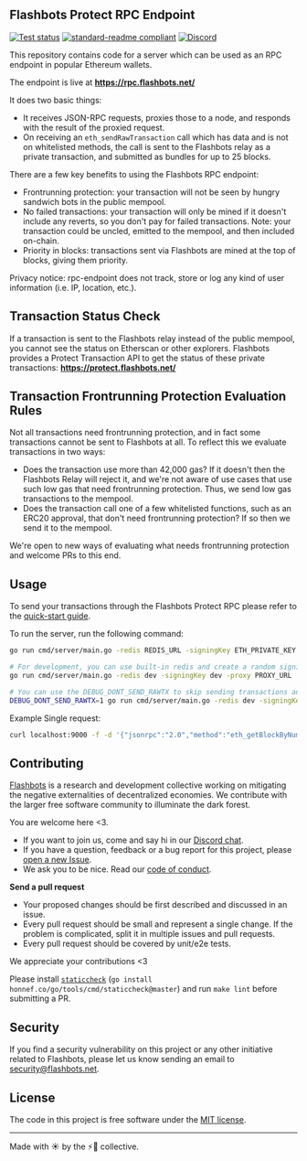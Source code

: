 ## Flashbots Protect RPC Endpoint

[![Test status](https://github.com/flashbots/rpc-endpoint/workflows/Test/badge.svg)](https://github.com/flashbots/rpc-endpoint/actions?query=workflow%3A%22Test%22)
[![standard-readme compliant](https://img.shields.io/badge/readme%20style-standard-brightgreen.svg?style=flat-square)](https://github.com/RichardLitt/standard-readme)
[![Discord](https://img.shields.io/discord/755466764501909692)](https://discord.gg/7hvTycdNcK)

This repository contains code for a server which can be used as an RPC endpoint in popular Ethereum wallets.

The endpoint is live at **https://rpc.flashbots.net/**

It does two basic things:
- It receives JSON-RPC requests, proxies those to a node, and responds with the result of the proxied request.
- On receiving an `eth_sendRawTransaction` call which has data and is not on whitelisted methods, the call is sent to the Flashbots relay as a private transaction, and submitted as bundles for up to 25 blocks.

There are a few key benefits to using the Flashbots RPC endpoint:

- Frontrunning protection: your transaction will not be seen by hungry sandwich bots in the public mempool.
- No failed transactions: your transaction will only be mined if it doesn't include any reverts, so you don't pay for failed transactions. Note: your transaction could be uncled, emitted to the mempool, and then included on-chain.
- Priority in blocks: transactions sent via Flashbots are mined at the top of blocks, giving them priority.

Privacy notice: rpc-endpoint does not track, store or log any kind of user information (i.e. IP, location, etc.).

## Transaction Status Check

If a transaction is sent to the Flashbots relay instead of the public mempool, you cannot see the status on Etherscan or other explorers. Flashbots provides a Protect Transaction API to get the status of these private transactions: **https://protect.flashbots.net/**

## Transaction Frontrunning Protection Evaluation Rules

Not all transactions need frontrunning protection, and in fact some transactions cannot be sent to Flashbots at all. To reflect this we evaluate transactions in two ways:
- Does the transaction use more than 42,000 gas? If it doesn't then the Flashbots Relay will reject it, and we're not aware of use cases that use such low gas that need frontrunning protection. Thus, we send low gas transactions to the mempool.
- Does the transaction call one of a few whitelisted functions, such as an ERC20 approval, that don't need frontrunning protection? If so then we send it to the mempool.

We're open to new ways of evaluating what needs frontrunning protection and welcome PRs to this end.

## Usage

To send your transactions through the Flashbots Protect RPC please refer to the [quick-start guide](https://docs.flashbots.net/flashbots-protect/rpc/quick-start/).

To run the server, run the following command:

```bash
go run cmd/server/main.go -redis REDIS_URL -signingKey ETH_PRIVATE_KEY -proxy PROXY_URL

# For development, you can use built-in redis and create a random signing key
go run cmd/server/main.go -redis dev -signingKey dev -proxy PROXY_URL

# You can use the DEBUG_DONT_SEND_RAWTX to skip sending transactions anywhere (useful for local testing):
DEBUG_DONT_SEND_RAWTX=1 go run cmd/server/main.go -redis dev -signingKey dev -proxy PROXY_URL
```

Example Single request:

```bash
curl localhost:9000 -f -d '{"jsonrpc":"2.0","method":"eth_getBlockByNumber","params":["latest", false],"id":1}'
```

## Contributing

[Flashbots](https://flashbots.net) is a research and development collective working on mitigating the negative externalities of decentralized economies. We contribute with the larger free software community to illuminate the dark forest.

You are welcome here <3.

- If you want to join us, come and say hi in our [Discord chat](https://discord.gg/7hvTycdNcK).
- If you have a question, feedback or a bug report for this project, please [open a new Issue](https://github.com/flashbots/rpc-endpoint/issues).
- We ask you to be nice. Read our [code of conduct](CODE_OF_CONDUCT.md).

**Send a pull request**

- Your proposed changes should be first described and discussed in an issue.
- Every pull request should be small and represent a single change. If the problem is complicated, split it in multiple issues and pull requests.
- Every pull request should be covered by unit/e2e tests.

We appreciate your contributions <3

Please install [`staticcheck`](https://staticcheck.io/) (`go install honnef.co/go/tools/cmd/staticcheck@master`) and run `make lint` before submitting a PR.

## Security

If you find a security vulnerability on this project or any other initiative related to Flashbots, please let us know sending an email to security@flashbots.net.

## License

The code in this project is free software under the [MIT license](LICENSE).

---

Made with ☀️  by the ⚡🤖 collective.
